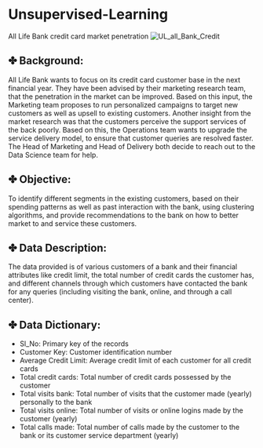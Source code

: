 # Unsupervised-Learning
All Life Bank credit card market penetration
![UL_all_Bank_Credit](https://github.com/user-attachments/assets/bee28408-aeba-408a-b546-9891aa546a0f)
## ✤ Background:
All Life Bank wants to focus on its credit card customer base in the next financial year. They have been advised by their marketing research team, that the penetration in the market can be improved. Based on this input, the Marketing team proposes to run personalized campaigns to target new customers as well as upsell to existing customers. Another insight from the market research was that the customers perceive the support services of the back poorly. Based on this, the Operations team wants to upgrade the service delivery model, to ensure that customer queries are resolved faster. The Head of Marketing and Head of Delivery both decide to reach out to the Data Science team for help.

## ✤ Objective:
To identify different segments in the existing customers, based on their spending patterns as well as past interaction with the bank, using clustering algorithms, and provide recommendations to the bank on how to better market to and service these customers.

## ✤ Data Description:
The data provided is of various customers of a bank and their financial attributes like credit limit, the total number of credit cards the customer has, and different channels through which customers have contacted the bank for any queries (including visiting the bank, online, and through a call center).

## ✤ Data Dictionary:

- Sl_No: Primary key of the records
- Customer Key: Customer identification number
- Average Credit Limit: Average credit limit of each customer for all credit cards
- Total credit cards: Total number of credit cards possessed by the customer
- Total visits bank: Total number of visits that the customer made (yearly) personally to the bank
- Total visits online: Total number of visits or online logins made by the customer (yearly)
- Total calls made: Total number of calls made by the customer to the bank or its customer service department (yearly)
